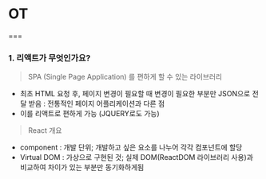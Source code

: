 # OT

===

### 1. 리액트가 무엇인가요?

> SPA (Single Page Application) 를 편하게 할 수 있는 라이브러리

- 최초 HTML 요청 후, 페이지 변경이 필요할 때 변경이 필요한 부분만 JSON으로 전달 받음 : 전통적인 페이지 어플리케이션과 다른 점
- 이를 리액트로 편하게 가능 (JQUERY로도 가능)

> React 개요

- component : 개발 단위; 개발하고 싶은 요소를 나누어 각각 컴포넌트에 할당
- Virtual DOM : 가상으로 구현된 것; 실제 DOM(ReactDOM 라이브러리 사용)과 비교하여 차이가 있는 부분만 동기화하게됨
